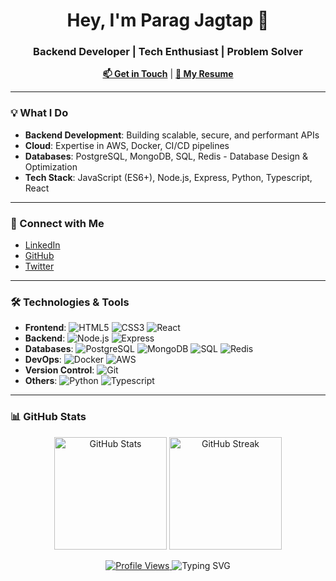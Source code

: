 <h1 align="center">Hey, I'm Parag Jagtap 👋</h1>
<h3 align="center">Backend Developer | Tech Enthusiast | Problem Solver</h3>

<p align="center">
  <a href="mailto:paragjagtap08@gmail.com"><strong>📫 Get in Touch</strong></a> |
  <a href="https://drive.google.com/file/d/1GSlcBck2G8w6T-1iCeAi7VXIZ4uaVonI/view?usp=drive_link"><strong>📄 My Resume</strong></a>
</p>

---

### 💡 What I Do

- **Backend Development**: Building scalable, secure, and performant APIs
- **Cloud**: Expertise in AWS, Docker, CI/CD pipelines
- **Databases**: PostgreSQL, MongoDB, SQL, Redis - Database Design & Optimization
- **Tech Stack**: JavaScript (ES6+), Node.js, Express, Python, Typescript, React

---

### 🔗 Connect with Me

- [LinkedIn](https://www.linkedin.com/in/parag-jagtap-142bab175/)
- [GitHub](https://github.com/itsparagjagtap)
- [Twitter](https://twitter.com/itsparagjagtap)

---

### 🛠 Technologies & Tools

- **Frontend**: ![HTML5](https://img.shields.io/badge/HTML5-%23E34F26.svg?style=flat&logo=html5&logoColor=white) ![CSS3](https://img.shields.io/badge/CSS3-%231572B6.svg?style=flat&logo=css3&logoColor=white) ![React](https://img.shields.io/badge/React-%2320232a.svg?style=flat&logo=react&logoColor=%2361DAFB)
- **Backend**: ![Node.js](https://img.shields.io/badge/Node.js-339933.svg?style=flat&logo=node.js&logoColor=white) ![Express](https://img.shields.io/badge/Express-%23404d59.svg?style=flat&logo=express&logoColor=white)
- **Databases**: ![PostgreSQL](https://img.shields.io/badge/PostgreSQL-336791.svg?style=flat&logo=postgresql&logoColor=white) ![MongoDB](https://img.shields.io/badge/MongoDB-%2307A72C.svg?style=flat&logo=mongodb&logoColor=white) ![SQL](https://img.shields.io/badge/SQL-%2300A6A6.svg?style=flat&logo=sqlite&logoColor=white) ![Redis](https://img.shields.io/badge/Redis-%23D22C2C.svg?style=flat&logo=redis&logoColor=white)
- **DevOps**: ![Docker](https://img.shields.io/badge/Docker-%232496ED.svg?style=flat&logo=docker&logoColor=white) ![AWS](https://img.shields.io/badge/AWS-%23FF9900.svg?style=flat&logo=amazon-aws&logoColor=white)
- **Version Control**: ![Git](https://img.shields.io/badge/Git-%23F05032.svg?style=flat&logo=git&logoColor=white)
- **Others**: ![Python](https://img.shields.io/badge/Python-%233776AB.svg?style=flat&logo=python&logoColor=white) ![Typescript](https://img.shields.io/badge/TypeScript-%23007ACC.svg?style=flat&logo=typescript&logoColor=white)

---

### 📊 GitHub Stats

<p align="center">
  <img height="180em" src="https://github-readme-stats.vercel.app/api?username=itsparagjagtap&show_icons=true&locale=en&count_private=true&hide=prs" alt="GitHub Stats" />
  <img height="180em" src="https://github-readme-streak-stats.herokuapp.com/?user=itsparagjagtap&theme=dark" alt="GitHub Streak" />
</p>

<p align="center">
  <a href="https://github.com/itsparagjagtap" target="_blank">
    <img src="https://komarev.com/ghpvc/?username=itsparagjagtap&label=👀%20Profile%20Views&color=FF69B4&style=plastic" alt="Profile Views" />
  </a>
  <img src="https://readme-typing-svg.demolab.com?font=Fira+Code&weight=500&pause=1000&color=F79F1F&center=true&vCenter=true&width=435&lines=Thanks+for+visiting+my+profile!;Happy+Coding+💻" alt="Typing SVG" />
</p>
